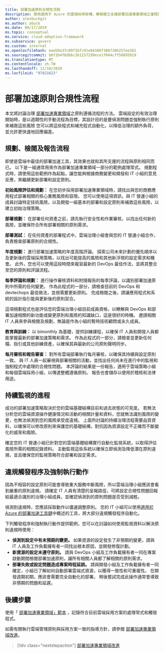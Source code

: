 ```yaml
---
title: 部署加速原則合規性流程
description: 使用適用于 Azure 的雲端採用架構，瞭解建立支援部署加速專業領域之進程的方法。
author: alexbuckgit
ms.author: abuck
ms.date: 09/17/2019
ms.topic: conceptual
ms.service: cloud-adoption-framework
ms.subservice: govern
ms.custom: internal
ms.openlocfilehash: eaeb9a3fc09f3bfc91e84380f3887286257ee381
ms.sourcegitcommit: b6f2b4f8db6c3b1157299ece1f044cff56895919
ms.translationtype: MT
ms.contentlocale: zh-TW
ms.lasthandoff: 12/10/2020
ms.locfileid: "97021622"
---
```

# <a name="deployment-acceleration-policy-compliance-processes"></a>部署加速原則合規性流程

本文將討論治理 [部署加速專業領域](./index.md)之原則遵循流程的方法。 雲端設定的有效治理開始時，是以週期性的手動流程為目標，其設計目的是要偵測問題並強制執行原則來補救這些風險 您可以將這些程式和補充程式自動化，以降低治理的額外負荷，並允許更快速地回應偏差。

## <a name="planning-review-and-reporting-processes"></a>規劃、檢閱及報告流程

即使是雲端中最佳的部署加速工具，其效果也就和其所支援的流程與原則相同而已。 以下是一組通常用來作為部署加速專業領域一部分的範例處理常式。 規劃程式時，請使用這些範例作為起點，讓您能夠根據商務變更和開發和 IT 小組的意見反應，來繼續更新部署和設定原則。

**初始風險評估和規劃：** 在您初步採用部署加速專業領域時，請找出與您的商務應用程式部署相關的核心業務風險和容限。 您可以使用這項資訊，與 IT 營運小組的成員討論特定技術風險，以及開發一組基本的部署和設定原則來補救這些風險，以建立初始治理策略。

**部署規劃：** 在部署任何資產之前，請先執行安全性和作業審核，以找出任何新的風險，並確保符合所有部署相關的原則需求。

**部署測試：** 在任何資產的部署程式中，雲端治理小組會與您的 IT 營運小組合作，負責檢查部署原則的合規性。

**年度規劃：** 進行部署加速策略的年度高階評論。 探索公司未來計劃的優先順序以及更新後的雲端採用策略，以找出可能提高的風險和其他新浮現的設定需求和機會。 此外，您也可以使用這段時間來複習最新的 DevOps 最佳作法，並將其整合至您的原則和評論流程。

**每季評論和規劃：** 進行操作審核資料和附隨報告的每季評論，以識別部署加速原則中所需的任何變更。 作為此程式的一部分，請檢查目前的 DevOps 和 devtechops 最佳做法，並視需要更新原則。 完成檢閱之後，請讓應用程式和系統的設計指引能與更新後的原則契合。

這項規劃程式也是評估您的雲端治理小組目前成員資格，以瞭解與 DevOps 和部署加速相關的新功能或變更原則和風險的知識缺口，這是很好的時機。 邀請相關 IT 人員來參與檢閱及規劃，無論是作為小組的暫時技術顧問或永久成員。

**教育與訓練：** 以 bimonthly 為基礎，提供訓練課程，以確保 IT 人員和開發人員都能掌握最新的部署加速策略和需求。 作為此程式的一部分，請檢查並更新任何檔、指引或其他訓練資產，以確保其與最新的公司原則聲明同步。

**每月審核和報告審查：** 對所有雲端部署執行每月審核，以確保其持續與設定原則一致。 與 IT 人員一起審視與部署相關的活動，並找出任何尚未在進行中的監視和強制程式中處理的合規性問題。 本評論的結果是一份報告，適用于雲端策略小組和每個雲端採用小組，以傳達整體遵循原則。 報告也會儲存以便用於稽核和法律用途。

## <a name="processes-for-ongoing-monitoring"></a>持續監視的進程

成功的部署加速策略取決於您的雲端基礎結構目前和過去狀態的可見度。 若無法分析您的雲端資源操作健康情況和活動的相關計量和資料，您就無法識別風險的變更，也無法偵測到您的風險承受度違規。 上面所討論的持續治理流程需要品質資料，以確保可以修改原則來保護您的基礎結構，對抗因為資源設定不正確而不斷變化的威脅和風險。

確定您的 IT 營運小組已針對您的雲端基礎結構實行自動化監視系統，以取得評估風險所需的相關記錄資料。 主動監視這些系統以確保立即偵測及降低潛在原則違規，並且確保您的監視策略符合部署和設定需求。

## <a name="violation-triggers-and-enforcement-actions"></a>違規觸發程序及強制執行動作

因為不相容的設定原則可能會導致重大服務中斷風險，所以雲端治理小組應該會看到嚴重的原則違規。 請確定 IT 人員有清楚的呈報路徑，可將設定合規性問題回報給最適合識別的治理小組成員，並確認偵測到的原則問題是否受到減輕。

偵測到違規時，您應該採取動作以儘速調整原則。 您的 IT 小組可以使用[適用於 Azure 的部署加速工具鏈](./toolchain.md)中概述的工具，將大部分違規觸發程序自動化。

下列觸發程序和強制執行動作提供範例，您可以在討論如何使用監視資料以解決原則違規時使用：

- **偵測到設定中有未預期的變更。** 如果資源的設定發生了非預期的變更，請與 IT 人員及工作負載擁有者一同找出根本原因，並開發修復計劃。
- **新資源的設定未遵守原則。** 請與 DevOps 小組及工作負載擁有者一同在專案啟動期間檢閱部署加速原則，讓所有相關人員都了解相關的原則需求。
- **部署失敗或設定問題造成專案時程延誤。** 請與開發小組及工作負載擁有者一同確定，小組已了解如何自動部署雲端式資源，以獲得一致性和可重複性。 在開發週期初期，應該會需要完全自動化的部署。 稍後嘗試完成此操作通常會導致非預期的問題和延遲。

## <a name="next-steps"></a>後續步驟

使用「 [部署加速專業領域」範本](./template.md) ，記錄符合目前雲端採用方案的處理常式和觸發程式。

如需有關執行雲端管理原則與採用方案一致的指導方針，請參閱 [部署加速專業領域改進](./discipline-improvement.md)。

> [!div class="nextstepaction"]
> [部署加速專業領域改進](./discipline-improvement.md)
